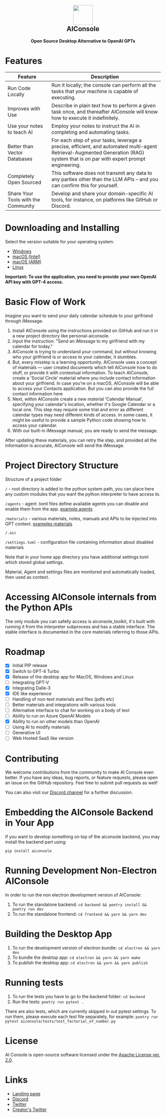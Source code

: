 <h2 align="center"><img src="https://github.com/10clouds/aiconsole/assets/135703473/d48b7b40-4b9e-45af-92e4-2abc5a8a40b0" height="64"><br>AIConsole</h2>

<p align="center"><strong>Open Source Desktop Alternative to OpenAI GPTs</strong></p>

# Features

| Feature                             | Description                                                                                                                                                                      |
| ----------------------------------- | -------------------------------------------------------------------------------------------------------------------------------------------------------------------------------- |
| Run Code Locally                    | Run it locally; the console can perform all the tasks that your machine is capable of executing.                                                                                 |
| Improves with Use                   | Describe in plain text how to perform a given task once, and thereafter AIConsole will know how to execute it indefinitely.                                                      |
| Use your notes to teach AI          | Employ your notes to instruct the AI in completing and automating tasks.                                                                                                         |
| Better than Vector Databases        | For each step of your tasks, leverage a precise, efficient, and automated multi-agent Retrieval-Augmented Generation (RAG) system that is on par with expert prompt engineering. |
| Completely Open Sourced             | This software does not transmit any data to any parties other than the LLM APIs – and you can confirm this for yourself.                                                         |
| Share Your Tools with the Community | Develop and share your domain-specific AI tools, for instance, on platforms like GitHub or Discord.                                                                              |

# Downloading and Installing

Select the version suitable for your operating system:

- [Windows](https://github.com/10clouds/aiconsole/releases)
- [macOS (Intel)](https://github.com/10clouds/aiconsole/releases)
- [macOS (ARM)](https://github.com/10clouds/aiconsole/releases)
- [Linux](https://github.com/10clouds/aiconsole/releases)

**Important: To use the application, you need to provide your own OpenAI API key with GPT-4 access.**

# Basic Flow of Work

Imagine you want to send your daily calendar schedule to your girlfriend through iMessage.

1. Install AIConsole using the instructions provided on GitHub and run it in a new project directory like personal-aiconsole.
2. Input the instruction: "Send an iMessage to my girlfriend with my calendar for today."
3. AIConsole is trying to understand your command, but without knowing who your girlfriend is or access to your calendar, it stumbles.
4. But, every misstep is a learning opportunity. AIConsole uses a concept of materials — user created documents which tell AIConsole how to do stuff, or provide it with contextual information. To teach AIConsole, create a 'Social Circle' material where you include contact information about your girlfriend. In case you're on a macOS, AIConsole will be able to access your Contacts application. But you can also provide the full contact information here
5. Next, within AIConsole create a new material 'Calendar Manual', specifying your calendar's location, whether it's Google Calendar or a local one. This step may require some trial and error as different calendar types may need different kinds of access. In some cases, it might be useful to provide a sample Python code showing how to access your calendar.
6. With our built-in iMessage manual, you are ready to send the message.

After updating these materials, you can retry the step, and provided all the information is accurate, AIConsole will send the iMessage.

# Project Directory Structure

Structure of a project folder

`/` - root directory is added to the python system path, you can place here any custom modules that you want the python interpreter to have access to.

`/agents` - agent .toml files define available agents you can disable and enable them from the app. [example agents](../blob/master/backend/aiconsole/preinstalled/agents)

`/materials` - various materials, notes, manuals and APIs to be injected into GPT context. [examples materials](../blob/master/backend/aiconsole/preinstalled/materials)

`/.aic`

`/settings.toml` - configuration file containing information about disabled materials

Note that in your home app directory you have additional settings.toml which stored global settings.

Material, Agent and settings files are monitored and automatically loaded, then used as context.

# Accessing AIConsole internals from the Python APIs

The only module you can safelly access is aiconsole_toolkit, it's built with running it from the interpreter subprocess and has a stable interface. The stable interface is documented in the core materials referring to those APIs.

# Roadmap

- [x] Initial PIP release
- [x] Switch to GPT-4 Turbo
- [x] Release of the desktop app for MacOS, Windows and Linux
- [ ] Integrating GPT-V
- [x] Integrating Dalle-3
- [x] IDE like experience
- [ ] Handling of non-text materials and files (pdfs etc)
- [ ] Better materials and integrations with various tools
- [ ] Alternative interface to chat for working on a body of text
- [ ] Ability to run on Azure OpenAI Models
- [x] Ability to run on other models than OpenAI
- [ ] Using AI to modify materials
- [ ] Generative UI
- [ ] Web Hosted SaaS like version

# Contributing

We welcome contributions from the community to make AI Console even better. If you have any ideas, bug reports, or feature requests, please open an issue on the GitHub repository. Feel free to submit pull requests as well!

You can also visit our [Discord channel](https://discord.gg/gYPJqFC7hF) for a further discussion.

# Embedding the AIConsole Backend in Your App

If you want to develop something on top of the aiconsole backend, you may install the backend part using:

`pip install aiconsole`

# Running Development Non-Electron AIConsole

In order to run the non electron development version of AIConsole:

1. To run the standalone backend: `cd backend && poetry install && poetry run dev`
2. To run the standalone frontend: `cd frontend && yarn && yarn dev`

# Building the Desktop App

1. To run the development version of electron bundle: `cd electron && yarn dev`
2. To bundle the desktop app: `cd electron && yarn && yarn make`
3. To publish the desktop app: `cd electron && yarn && yarn publish`

# Running tests
1. To run the tests you have to go to the backend folder: `cd backend`
2. Run the tests: `poetry run pytest .`

There are also tests, which are currently skipped in out pytest settings. 
To run them, please execute each test file separately, for example: `poetry run pytest aiconsole/tests/test_factorial_of_number.py`

# License

AI Console is open-source software licensed under the [Apache License ver. 2.0](https://www.apache.org/licenses/LICENSE-2.0.txt).

# Links

- [Landing page](https://aiconsole.ai)
- [Discord](https://discord.gg/gYPJqFC7hF)
- [Twitter](https://twitter.com/ai_console)
- [Creator's Twitter](https://twitter.com/mcielecki)
